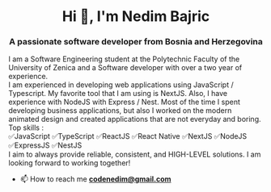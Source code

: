 <h1 align="center">Hi 👋, I'm Nedim Bajric</h1>
<h3 align="center">A passionate software developer from Bosnia and Herzegovina</h3>

<p>
I am a Software Engineering student at the Polytechnic Faculty of the University of Zenica and a Software developer with over a two year of experience.
</br>
I am experienced in developing web applications using JavaScript / Typescript. My favorite tool that I am using is NextJS. Also, I have experience with NodeJS with Express / Nest. Most of the time I spent developing business applications, but also I worked on the modern animated design and created applications that are not everyday and boring.
</b>
Top skills :
</br>
✅JavaScript
✅TypeScript
✅ReactJS
✅React Native
✅NextJS
✅NodeJS
✅ExpressJS
✅NestJS
</br>
I aim to always provide reliable, consistent, and HIGH-LEVEL solutions. I am looking forward to working together!</p>

- 📫 How to reach me **codenedim@gmail.com**


